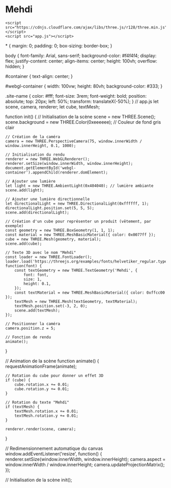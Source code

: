 <!DOCTYPE html>
<html lang="fr">
<head>
    <meta charset="UTF-8">
    <meta name="viewport" content="width=device-width, initial-scale=1.0">
    <title>Boutique en ligne 3D Mehdi</title>
    <link rel="stylesheet" href="style.css">
</head>
<body>
    <div id="container">
        <div id="webgl-container"></div>
        <h1 class="site-name">Mehdi</h1>
    </div>

    <script src="https://cdnjs.cloudflare.com/ajax/libs/three.js/r128/three.min.js"></script>
    <script src="app.js"></script>
</body>
</html>
* {
    margin: 0;
    padding: 0;
    box-sizing: border-box;
}

body {
    font-family: Arial, sans-serif;
    background-color: #f4f4f4;
    display: flex;
    justify-content: center;
    align-items: center;
    height: 100vh;
    overflow: hidden;
}

#container {
    text-align: center;
}

#webgl-container {
    width: 100vw;
    height: 80vh;
    background-color: #333;
}

.site-name {
    color: #fff;
    font-size: 3rem;
    font-weight: bold;
    position: absolute;
    top: 20px;
    left: 50%;
    transform: translateX(-50%);
}
// app.js
let scene, camera, renderer;
let cube, textMesh;

function init() {
    // Initialisation de la scène
    scene = new THREE.Scene();
    scene.background = new THREE.Color(0xeeeeee);  // Couleur de fond gris clair

    // Création de la caméra
    camera = new THREE.PerspectiveCamera(75, window.innerWidth / window.innerHeight, 0.1, 1000);

    // Initialisation du rendu
    renderer = new THREE.WebGLRenderer();
    renderer.setSize(window.innerWidth, window.innerHeight);
    document.getElementById('webgl-container').appendChild(renderer.domElement);

    // Ajouter une lumière
    let light = new THREE.AmbientLight(0x404040); // lumière ambiante
    scene.add(light);

    // Ajouter une lumière directionnelle
    let directionalLight = new THREE.DirectionalLight(0xffffff, 1);
    directionalLight.position.set(5, 5, 5);
    scene.add(directionalLight);

    // Création d'un cube pour représenter un produit (vêtement, par exemple)
    const geometry = new THREE.BoxGeometry(1, 1, 1);
    const material = new THREE.MeshBasicMaterial({ color: 0x0077ff });
    cube = new THREE.Mesh(geometry, material);
    scene.add(cube);

    // Texte 3D avec le nom "Mehdi"
    const loader = new THREE.FontLoader();
    loader.load('https://threejs.org/examples/fonts/helvetiker_regular.typeface.json', function(font) {
        const textGeometry = new THREE.TextGeometry('Mehdi', {
            font: font,
            size: 1,
            height: 0.1,
        });
        const textMaterial = new THREE.MeshBasicMaterial({ color: 0xffcc00 });
        textMesh = new THREE.Mesh(textGeometry, textMaterial);
        textMesh.position.set(-3, 2, 0);
        scene.add(textMesh);
    });

    // Positionner la caméra
    camera.position.z = 5;

    // Fonction de rendu
    animate();
}

// Animation de la scène
function animate() {
    requestAnimationFrame(animate);

    // Rotation du cube pour donner un effet 3D
    if (cube) {
        cube.rotation.x += 0.01;
        cube.rotation.y += 0.01;
    }

    // Rotation du texte "Mehdi"
    if (textMesh) {
        textMesh.rotation.x += 0.01;
        textMesh.rotation.y += 0.01;
    }

    renderer.render(scene, camera);
}

// Redimensionnement automatique du canvas
window.addEventListener('resize', function() {
    renderer.setSize(window.innerWidth, window.innerHeight);
    camera.aspect = window.innerWidth / window.innerHeight;
    camera.updateProjectionMatrix();
});

// Initialisation de la scène
init();

